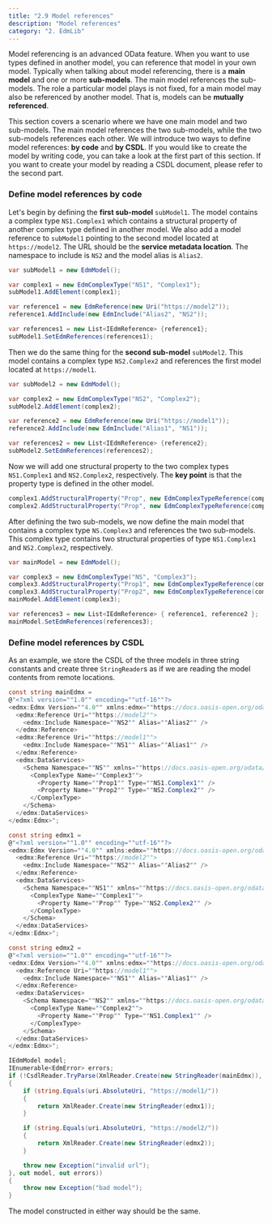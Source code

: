 ```yaml
---
title: "2.9 Model references"
description: "Model references"
category: "2. EdmLib"
---
```


Model referencing is an advanced OData feature. When you want to use types defined in another model, you can reference that model in your own model. Typically when talking about model referencing, there is a **main model** and one or more **sub-models**. The main model references the sub-models. The role a particular model plays is not fixed, for a main model may also be referenced by another model. That is, models can be **mutually referenced**.

This section covers a scenario where we have one main model and two sub-models. The main model references the two sub-models, while the two sub-models references each other. We will introduce two ways to define model references: **by code** and **by CSDL**. If you would like to create the model by writing code, you can take a look at the first part of this section. If you want to create your model by reading a CSDL document, please refer to the second part.

### Define model references by code
Let's begin by defining the **first sub-model** `subModel1`. The model contains a complex type `NS1.Complex1` which contains a structural property of another complex type defined in another model. We also add a model reference to `subModel1` pointing to the second model located at `https://model2`. The URL should be the **service metadata location**. The namespace to include is `NS2` and the model alias is `Alias2`.

```C#
var subModel1 = new EdmModel();

var complex1 = new EdmComplexType("NS1", "Complex1");
subModel1.AddElement(complex1);

var reference1 = new EdmReference(new Uri("https://model2"));
reference1.AddInclude(new EdmInclude("Alias2", "NS2"));

var references1 = new List<IEdmReference> {reference1};
subModel1.SetEdmReferences(references1);
```

Then we do the same thing for the **second sub-model** `subModel2`. This model contains a complex type `NS2.Complex2` and references the first model located at `https://model1`.

```C#
var subModel2 = new EdmModel();

var complex2 = new EdmComplexType("NS2", "Complex2");
subModel2.AddElement(complex2);

var reference2 = new EdmReference(new Uri("https://model1"));
reference2.AddInclude(new EdmInclude("Alias1", "NS1"));

var references2 = new List<IEdmReference> {reference2};
subModel2.SetEdmReferences(references2);
```

Now we will add one structural property to the two complex types `NS1.Complex1` and `NS2.Complex2`, respectively. The **key point** is that the property type is defined in the other model.

```C#
complex1.AddStructuralProperty("Prop", new EdmComplexTypeReference(complex2, true));
complex2.AddStructuralProperty("Prop", new EdmComplexTypeReference(complex1, true));
```

After defining the two sub-models, we now define the main model that contains a complex type `NS.Complex3` and references the two sub-models. This complex type contains two structural properties of type `NS1.Complex1` and `NS2.Complex2`, respectively.

```C#
var mainModel = new EdmModel();

var complex3 = new EdmComplexType("NS", "Complex3");
complex3.AddStructuralProperty("Prop1", new EdmComplexTypeReference(complex1, true));
complex3.AddStructuralProperty("Prop2", new EdmComplexTypeReference(complex2, true));
mainModel.AddElement(complex3);

var references3 = new List<IEdmReference> { reference1, reference2 };
mainModel.SetEdmReferences(references3);
```

### Define model references by CSDL
As an example, we store the CSDL of the three models in three string constants and create three `StringReader`s as if we are reading the model contents from remote locations.

```C#
const string mainEdmx =
@"<?xml version=""1.0"" encoding=""utf-16""?>
<edmx:Edmx Version=""4.0"" xmlns:edmx=""https://docs.oasis-open.org/odata/ns/edmx"">
  <edmx:Reference Uri=""https://model2"">
    <edmx:Include Namespace=""NS2"" Alias=""Alias2"" />
  </edmx:Reference>
  <edmx:Reference Uri=""https://model1"">
    <edmx:Include Namespace=""NS1"" Alias=""Alias1"" />
  </edmx:Reference>
  <edmx:DataServices>
    <Schema Namespace=""NS"" xmlns=""https://docs.oasis-open.org/odata/ns/edm"">
      <ComplexType Name=""Complex3"">
        <Property Name=""Prop1"" Type=""NS1.Complex1"" />
        <Property Name=""Prop2"" Type=""NS2.Complex2"" />
      </ComplexType>
    </Schema>
  </edmx:DataServices>
</edmx:Edmx>";

const string edmx1 =
@"<?xml version=""1.0"" encoding=""utf-16""?>
<edmx:Edmx Version=""4.0"" xmlns:edmx=""https://docs.oasis-open.org/odata/ns/edmx"">
  <edmx:Reference Uri=""https://model2"">
    <edmx:Include Namespace=""NS2"" Alias=""Alias2"" />
  </edmx:Reference>
  <edmx:DataServices>
    <Schema Namespace=""NS1"" xmlns=""https://docs.oasis-open.org/odata/ns/edm"">
      <ComplexType Name=""Complex1"">
        <Property Name=""Prop"" Type=""NS2.Complex2"" />
      </ComplexType>
    </Schema>
  </edmx:DataServices>
</edmx:Edmx>";

const string edmx2 =
@"<?xml version=""1.0"" encoding=""utf-16""?>
<edmx:Edmx Version=""4.0"" xmlns:edmx=""https://docs.oasis-open.org/odata/ns/edmx"">
  <edmx:Reference Uri=""https://model1"">
    <edmx:Include Namespace=""NS1"" Alias=""Alias1"" />
  </edmx:Reference>
  <edmx:DataServices>
    <Schema Namespace=""NS2"" xmlns=""https://docs.oasis-open.org/odata/ns/edm"">
      <ComplexType Name=""Complex2"">
        <Property Name=""Prop"" Type=""NS1.Complex1"" />
      </ComplexType>
    </Schema>
  </edmx:DataServices>
</edmx:Edmx>";

IEdmModel model;
IEnumerable<EdmError> errors;
if (!CsdlReader.TryParse(XmlReader.Create(new StringReader(mainEdmx)), (uri) =>
{
    if (string.Equals(uri.AbsoluteUri, "https://model1/"))
    {
        return XmlReader.Create(new StringReader(edmx1));
    }

    if (string.Equals(uri.AbsoluteUri, "https://model2/"))
    {
        return XmlReader.Create(new StringReader(edmx2));
    }

    throw new Exception("invalid url");
}, out model, out errors))
{
    throw new Exception("bad model");
}
```

The model constructed in either way should be the same.
